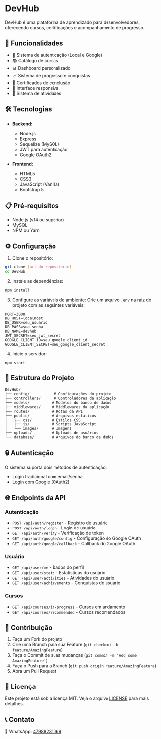 # DevHub

DevHub é uma plataforma de aprendizado para desenvolvedores, oferecendo cursos, certificações e acompanhamento de progresso.

## 🚀 Funcionalidades

- 👤 Sistema de autenticação (Local e Google)
- 📚 Catálogo de cursos
- 📊 Dashboard personalizado
- 📈 Sistema de progresso e conquistas
- 📜 Certificados de conclusão
- 📱 Interface responsiva
- 🔔 Sistema de atividades

## 🛠️ Tecnologias

- **Backend:**
  - Node.js
  - Express
  - Sequelize (MySQL)
  - JWT para autenticação
  - Google OAuth2

- **Frontend:**
  - HTML5
  - CSS3
  - JavaScript (Vanilla)
  - Bootstrap 5

## 📋 Pré-requisitos

- Node.js (v14 ou superior)
- MySQL
- NPM ou Yarn

## ⚙️ Configuração

1. Clone o repositório:
```bash
git clone [url-do-repositorio]
cd DevHub
```

2. Instale as dependências:
```bash
npm install
```

3. Configure as variáveis de ambiente:
Crie um arquivo `.env` na raiz do projeto com as seguintes variáveis:
```env
PORT=3000
DB_HOST=localhost
DB_USER=seu_usuario
DB_PASS=sua_senha
DB_NAME=devhub
JWT_SECRET=seu_jwt_secret
GOOGLE_CLIENT_ID=seu_google_client_id
GOOGLE_CLIENT_SECRET=seu_google_client_secret
```

4. Inicie o servidor:
```bash
npm start
```

## 📁 Estrutura do Projeto

```
DevHub/
├── config/           # Configurações do projeto
├── controllers/      # Controladores da aplicação
├── models/          # Modelos do banco de dados
├── middlewares/     # Middlewares da aplicação
├── routes/          # Rotas da API
├── public/          # Arquivos estáticos
│   ├── css/         # Estilos CSS
│   ├── js/          # Scripts JavaScript
│   └── images/      # Imagens
├── uploads/         # Uploads de usuários
└── database/        # Arquivos do banco de dados
```

## 🔒 Autenticação

O sistema suporta dois métodos de autenticação:
- Login tradicional com email/senha
- Login com Google (OAuth2)

## 🌐 Endpoints da API

### Autenticação
- `POST /api/auth/register` - Registro de usuário
- `POST /api/auth/login` - Login de usuário
- `GET /api/auth/verify` - Verificação de token
- `GET /api/auth/google/config` - Configuração do Google OAuth
- `GET /api/auth/google/callback` - Callback do Google OAuth

### Usuário
- `GET /api/user/me` - Dados do perfil
- `GET /api/user/stats` - Estatísticas do usuário
- `GET /api/user/activities` - Atividades do usuário
- `GET /api/user/achievements` - Conquistas do usuário

### Cursos
- `GET /api/courses/in-progress` - Cursos em andamento
- `GET /api/courses/recommended` - Cursos recomendados

## 👥 Contribuição

1. Faça um Fork do projeto
2. Crie uma Branch para sua Feature (`git checkout -b feature/AmazingFeature`)
3. Faça o Commit de suas mudanças (`git commit -m 'Add some AmazingFeature'`)
4. Faça o Push para a Branch (`git push origin feature/AmazingFeature`)
5. Abra um Pull Request

## 📄 Licença

Este projeto está sob a licença MIT. Veja o arquivo [LICENSE](LICENSE) para mais detalhes.

## 📞 Contato

📱 WhatsApp: [47988231069](https://wa.me/5547988231069)
